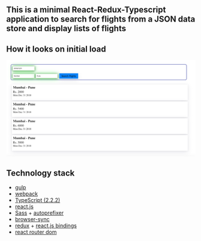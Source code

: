 ## This is a minimal React-Redux-Typescript application to search for flights from a JSON data store and display lists of flights

## How it looks on initial load
![page grab on initial load](img/onSuccessfulSearch.png)<br>

## Technology stack
* [gulp](http://gulpjs.com/)
* [webpack](https://webpack.js.org/)
* [TypeScript (2.2.2)](http://www.typescriptlang.org/)
* [react.js](https://facebook.github.io/react/)
* [Sass](https://sass-lang.com/) + [autoprefixer](https://github.com/postcss/autoprefixer)
* [browser-sync](https://www.browsersync.io/)
* [redux](http://redux.js.org/) + [react.js bindings](https://github.com/reactjs/redux)
* [react router dom](https://www.npmjs.com/package/react-router-dom)

